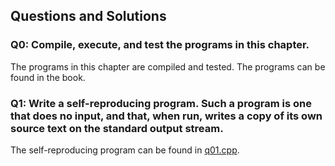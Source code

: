 ## Questions and Solutions

### Q0: Compile, execute, and test the programs in this chapter.
The programs in this chapter are compiled and tested. The programs can be found in the book.

### Q1: Write a self-reproducing program. Such a program is one that does no input, and that, when run, writes a copy of its own source text on the standard output stream.
The self-reproducing program can be found in [q01.cpp](./q01.cpp).